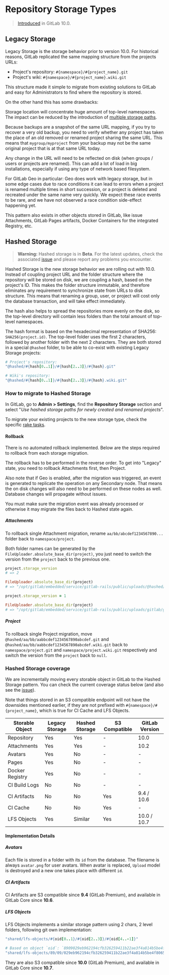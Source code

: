 # Repository Storage Types

> [Introduced][ce-28283] in GitLab 10.0.

## Legacy Storage

Legacy Storage is the storage behavior prior to version 10.0. For historical
reasons, GitLab replicated the same mapping structure from the projects URLs:

* Project's repository: `#{namespace}/#{project_name}.git`
* Project's wiki: `#{namespace}/#{project_name}.wiki.git`

This structure made it simple to migrate from existing solutions to GitLab and
easy for Administrators to find where the repository is stored.

On the other hand this has some drawbacks:

Storage location will concentrate huge amount of top-level namespaces. The
impact can be reduced by the introduction of [multiple storage
paths][storage-paths].

Because backups are a snapshot of the same URL mapping, if you try to recover a
very old backup, you need to verify whether any project has taken the place of
an old removed or renamed project sharing the same URL. This means that
`mygroup/myproject` from your backup may not be the same original project that
is at that same URL today.

Any change in the URL will need to be reflected on disk (when groups / users or
projects are renamed). This can add a lot of load in big installations,
especially if using any type of network based filesystem.

For GitLab Geo in particular: Geo does work with legacy storage, but in some
edge cases due to race conditions it can lead to errors when a project is
renamed multiple times in short succession, or a project is deleted and
recreated under the same name very quickly. We expect these race events to be
rare, and we have not observed a race condition side-effect happening yet.

This pattern also exists in other objects stored in GitLab, like issue
Attachments, GitLab Pages artifacts, Docker Containers for the integrated
Registry, etc.

## Hashed Storage

> **Warning:** Hashed storage is in **Beta**. For the latest updates, check the
> associated [issue](https://gitlab.com/gitlab-com/infrastructure/issues/3542)
> and please report any problems you encounter.

Hashed Storage is the new storage behavior we are rolling out with 10.0. Instead
of coupling project URL and the folder structure where the repository will be
stored on disk, we are coupling a hash, based on the project's ID. This makes
the folder structure immutable, and therefore eliminates any requirement to
synchronize state from URLs to disk structure. This means that renaming a group,
user, or project will cost only the database transaction, and will take effect
immediately.

The hash also helps to spread the repositories more evenly on the disk, so the
top-level directory will contain less folders than the total amount of top-level
namespaces.

The hash format is based on the hexadecimal representation of SHA256:
`SHA256(project.id)`. The top-level folder uses the first 2 characters, followed
by another folder with the next 2 characters. They are both stored in a special
`@hashed` folder, to be able to co-exist with existing Legacy Storage projects:

```ruby
# Project's repository:
"@hashed/#{hash[0..1]}/#{hash[2..3]}/#{hash}.git"

# Wiki's repository:
"@hashed/#{hash[0..1]}/#{hash[2..3]}/#{hash}.wiki.git"
```

### How to migrate to Hashed Storage

In GitLab, go to **Admin > Settings**, find the **Repository Storage** section
and select "_Use hashed storage paths for newly created and renamed projects_".

To migrate your existing projects to the new storage type, check the specific
[rake tasks].

[ce-28283]: https://gitlab.com/gitlab-org/gitlab-ce/issues/28283
[rake tasks]: raketasks/storage.md#migrate-existing-projects-to-hashed-storage
[storage-paths]: repository_storage_types.md

#### Rollback

There is no automated rollback implemented. Below are the steps required to rollback
from each storage migration.

The rollback has to be performed in the reverse order. To get into "Legacy" state,
you need to rollback Attachments first, then Project.

Also note that if Geo is enabled, after the migration was triggered, an event is generated
to replicate the operation on any Secondary node. That means the on disk changes will also
need to be performed on these nodes as well. Database changes will propagate without issues.

You must make sure the migration event was already processed or otherwise it may migrate
the files back to Hashed state again.

##### Attachments

To rollback single Attachment migration, rename `aa/bb/abcdef1234567890...` folder back to `namespace/project`.

Both folder names can be generated by the `FileUploader.absolute_base_dir(project)`, you
just need to switch the version from the `project` back to the previous one.

```ruby
project.storage_version
# => 2

FileUploader.absolute_base_dir(project)
# => "/opt/gitlab/embedded/service/gitlab-rails/public/uploads/@hashed/d4/73/d4735e3a265e16eee03f59718b9b5d03019c07d8b6c51f90da3a666eec13ab35"

project.storage_version = 1

FileUploader.absolute_base_dir(project)
# => "/opt/gitlab/embedded/service/gitlab-rails/public/uploads/gitlab/gitlab-shell-renamed"
```

##### Project

To rollback single Project migration, move `@hashed/aa/bb/aabbcdef1234567890abcdef.git` and `@hashed/aa/bb/aabbcdef1234567890abcdef.wiki.git`
back to `namespace/project.git` and `namespace/project.wiki.git` respectively and switch the version from the `project` back to `null`.

### Hashed Storage coverage

We are incrementally moving every storable object in GitLab to the Hashed
Storage pattern. You can check the current coverage status below (and also see
the [issue](https://gitlab.com/gitlab-com/infrastructure/issues/2821)).

Note that things stored in an S3 compatible endpoint will not have the downsides
mentioned earlier, if they are not prefixed with `#{namespace}/#{project_name}`,
which is true for CI Cache and LFS Objects.

| Storable Object | Legacy Storage | Hashed Storage | S3 Compatible | GitLab Version |
| --------------- | -------------- | -------------- | ------------- | -------------- |
| Repository      | Yes            | Yes            | -             | 10.0           |
| Attachments     | Yes            | Yes            | -             | 10.2           |
| Avatars         | Yes            | No             | -             | -              |
| Pages           | Yes            | No             | -             | -              |
| Docker Registry | Yes            | No             | -             | -              |
| CI Build Logs   | No             | No             | -             | -              |
| CI Artifacts    | No             | No             | Yes           | 9.4 / 10.6     |
| CI Cache        | No             | No             | Yes           | -              |
| LFS Objects     | Yes            | Similar        | Yes           | 10.0 / 10.7    |

#### Implementation Details

##### Avatars

Each file is stored in a folder with its `id` from the database. The filename is always `avatar.png` for user avatars.
When avatar is replaced, `Upload` model is destroyed and a new one takes place with different `id`.

##### CI Artifacts

CI Artifacts are S3 compatible since **9.4** (GitLab Premium), and available in GitLab Core since **10.6**.

##### LFS Objects

LFS Objects implements a similar storage pattern using 2 chars, 2 level folders, following git own implementation:

```ruby
"shared/lfs-objects/#{oid[0..1}/#{oid[2..3]}/#{oid[4..-1]}"

# Based on object `oid`: `8909029eb962194cfb326259411b22ae3f4a814b5be4f80651735aeef9f3229c`, path will be:
"shared/lfs-objects/89/09/029eb962194cfb326259411b22ae3f4a814b5be4f80651735aeef9f3229c"
```

They are also S3 compatible since **10.0** (GitLab Premium), and available in GitLab Core since **10.7**.
